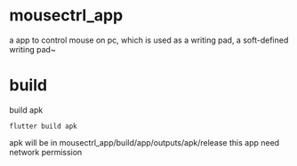 # mousectrl_app

a app to control mouse on pc, which is used as a writing pad, a soft-defined writing pad~

# build
build apk 
```
flutter build apk
```
apk will be in mousectrl_app/build/app/outputs/apk/release
this app need network permission